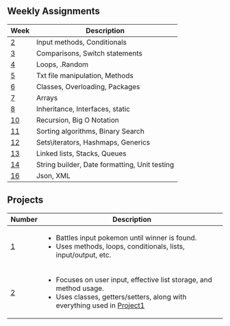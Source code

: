 ## Weekly Assignments

| Week              | Description                                   |
|-------------------|-----------------------------------------------|
| [2](/src/Week2)   | Input methods, Conditionals                   |
| [3](/src/Week3)   | Comparisons, Switch statements                |
| [4](/src/Week4)   | Loops, .Random                                |
| [5](/src/Week5)   | Txt file manipulation, Methods                |
| [6](/src/Week6)   | Classes, Overloading, Packages                |
| [7](/src/Week7)   | Arrays                                        |
| [8](/src/Week8)   | Inheritance, Interfaces, static               |
| [10](/src/Week10) | Recursion, Big O Notation                     |
| [11](/src/Week11) | Sorting algorithms, Binary Search             |
| [12](/src/Week12) | Sets\iterators, Hashmaps, Generics            |
| [13](/src/Week13) | Linked lists, Stacks, Queues                  |
| [14](/src/Week14) | String builder, Date formatting, Unit testing |
| [16](/src/Week16) | Json, XML                                     |

## Projects

| Number             | Description                                                                                                                                                                         |
|--------------------|-------------------------------------------------------------------------------------------------------------------------------------------------------------------------------------|
| [1](/src/Project1) | <ul><li>Battles input pokemon until winner is found.</li><li>Uses methods, loops, conditionals, lists, input/output, etc.</li></ul>                                                 |
| [2](/src/Project2) | <ul><li> Focuses on user input, effective list storage, and method usage. </li><li>Uses classes, getters/setters, along with everything used in [Project1](/src/Project1)</li></ul> |
